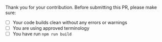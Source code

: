 Thank you for your contribution. 
Before submitting this PR, please make sure:

- [ ] Your code builds clean without any errors or warnings
- [ ] You are using approved terminology
- [ ] You have run `npm run build`